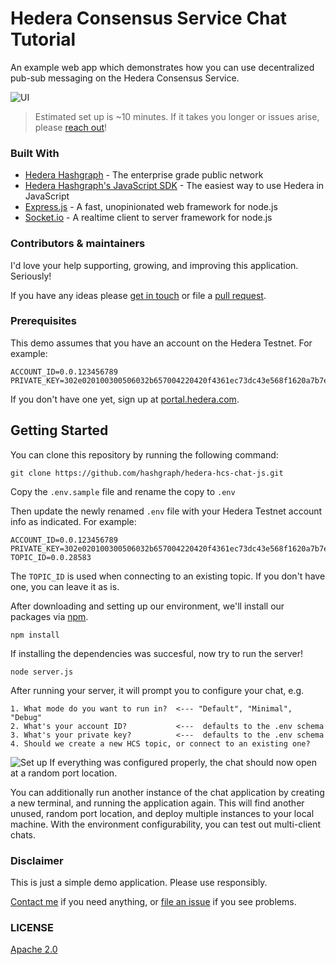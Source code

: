# Hedera Consensus Service Chat Tutorial

An example web app which demonstrates how you can use decentralized pub-sub messaging on the Hedera Consensus Service.

![UI](images/ui.jpg)

> Estimated set up is ~10 minutes. If it takes you longer or issues arise, please [reach out](https://github.com/hashgraph/hedera-hcs-chat-js/issues)!

### Built With

- [Hedera Hashgraph](https://www.hedera.com/) - The enterprise grade public network
- [Hedera Hashgraph's JavaScript SDK](https://github.com/hashgraph/hedera-sdk-js) - The easiest way to use Hedera in JavaScript
- [Express.js](https://expressjs.com/) - A fast, unopinionated web framework for node.js
- [Socket.io](https://socket.io/) - A realtime client to server framework for node.js

### Contributors & maintainers

I'd love your help supporting, growing, and improving this application. Seriously!

If you have any ideas please [get in touch](https://twitter.com/cooper_kunz) or file a [pull request](https://github.com/hashgraph/hedera-hcs-chat-js/pulls).

### Prerequisites

This demo assumes that you have an account on the Hedera Testnet. For example:

```
ACCOUNT_ID=0.0.123456789
PRIVATE_KEY=302e020100300506032b657004220420f4361ec73dc43e568f1620a7b7ecb7330790b8a1c7620f1ce353aa1de4f0eaa6
```

If you don't have one yet, sign up at [portal.hedera.com](https://portal.hedera.com/).

## Getting Started

You can clone this repository by running the following command:

```
git clone https://github.com/hashgraph/hedera-hcs-chat-js.git
```

Copy the `.env.sample` file and rename the copy to `.env`

Then update the newly renamed `.env` file with your Hedera Testnet account info as indicated. For example:

```
ACCOUNT_ID=0.0.123456789
PRIVATE_KEY=302e020100300506032b657004220420f4361ec73dc43e568f1620a7b7ecb7330790b8a1c7620f1ce353aa1de4f0eaa6
TOPIC_ID=0.0.28583
```
The `TOPIC_ID` is used when connecting to an existing topic. If you don't have one, you can leave it as is.

After downloading and setting up our environment, we'll install our packages via [npm](https://docs.npmjs.com/about-npm/).

```
npm install
```

If installing the dependencies was succesful, now try to run the server!

```
node server.js
```

After running your server, it will prompt you to configure your chat, e.g.

```
1. What mode do you want to run in?  <--- "Default", "Minimal", "Debug"
2. What's your account ID?           <---  defaults to the .env schema
3. What's your private key?          <---  defaults to the .env schema
4. Should we create a new HCS topic, or connect to an existing one?
```
![Set up](images/initalize.jpg)
If everything was configured properly, the chat should now open at a random port location.

You can additionally run another instance of the chat application by creating a new terminal, and running the application again. This will find another unused, random port location, and deploy multiple instances to your local machine. With the environment configurability, you can test out multi-client chats.

### Disclaimer

This is just a simple demo application. Please use responsibly.

[Contact me](https://twitter.com/cooper_kunz) if you need anything, or [file an issue](/issues) if you see problems.

### LICENSE

[Apache 2.0](LICENSE)
